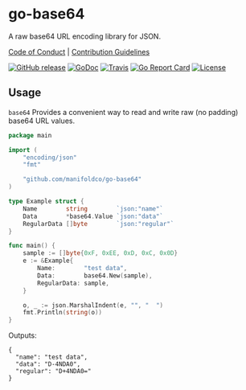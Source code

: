 # go-base64

A raw base64 URL encoding library for JSON.

[Code of Conduct](./.github/CONDUCT.md) |
[Contribution Guidelines](./.github/CONTRIBUTING.md)

[![GitHub release](https://img.shields.io/github/tag/manifoldco/go-base64.svg?label=latest)](https://github.com/manifoldco/go-base64/releases)
[![GoDoc](https://img.shields.io/badge/godoc-reference-blue.svg)](https://godoc.org/github.com/manifoldco/go-base64)
[![Travis](https://img.shields.io/travis/manifoldco/go-base64/master.svg)](https://travis-ci.org/manifoldco/go-base64)
[![Go Report Card](https://goreportcard.com/badge/github.com/manifoldco/go-base64)](https://goreportcard.com/report/github.com/manifoldco/go-base64)
[![License](https://img.shields.io/badge/license-BSD-blue.svg)](./LICENSE.md)

## Usage

`base64` Provides a convenient way to read and write raw (no padding) base64 URL
values.

```go
package main

import (
	"encoding/json"
	"fmt"

	"github.com/manifoldco/go-base64"
)

type Example struct {
	Name        string        `json:"name"`
	Data        *base64.Value `json:"data"`
	RegularData []byte        `json:"regular"`
}

func main() {
	sample := []byte{0xF, 0xEE, 0xD, 0xC, 0x0D}
	e := &Example{
		Name:        "test data",
		Data:        base64.New(sample),
		RegularData: sample,
	}

	o, _ := json.MarshalIndent(e, "", "  ")
	fmt.Println(string(o))
}
```

Outputs:

```
{
  "name": "test data",
  "data": "D-4NDA0",
  "regular": "D+4NDA0="
}
```
